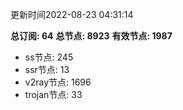 更新时间2022-08-23 04:31:14

**总订阅: 64**
**总节点: 8923**
**有效节点: 1987**
- ss节点: 245
- ssr节点: 13
- v2ray节点: 1696
- trojan节点: 33
